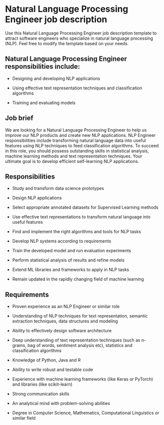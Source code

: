 # Natural Language Processing Engineer job description
Use this Natural Language Processing Engineer job description template to attract software engineers who specialize in natural language processing (NLP). Feel free to modify the template based on your needs.


## Natural Language Processing Engineer responsibilities include:
* Designing and developing NLP applications

* Using effective text representation techniques and classification algorithms

* Training and evaluating models



## Job brief

We are looking for a Natural Language Processing Engineer to help us improve our NLP products and create new NLP applications.
NLP Engineer responsibilities include transforming natural language data into useful features using NLP techniques to feed classification algorithms. To succeed in this role, you should possess outstanding skills in statistical analysis, machine learning methods and text representation techniques.
Your ultimate goal is to develop efficient self-learning NLP applications.


## Responsibilities

* Study and transform data science prototypes

* Design NLP applications

* Select appropriate annotated datasets for Supervised Learning methods

* Use effective text representations to transform natural language into useful features

* Find and implement the right algorithms and tools for NLP tasks

* Develop NLP systems according to requirements

* Train the developed model and run evaluation experiments

* Perform statistical analysis of results and refine models

* Extend ML libraries and frameworks to apply in NLP tasks

* Remain updated in the rapidly changing field of machine learning


## Requirements

* Proven experience as an NLP Engineer or similar role

* Understanding of NLP techniques for text representation, semantic extraction techniques, data structures and modeling

* Ability to effectively design software architecture

* Deep understanding of text representation techniques (such as n-grams, bag of words, sentiment analysis etc), statistics and classification algorithms

* Knowledge of Python, Java and R

* Ability to write robust and testable code

* Experience with machine learning frameworks (like Keras or PyTorch) and libraries (like scikit-learn)

* Strong communication skills

* An analytical mind with problem-solving abilities

* Degree in Computer Science, Mathematics, Computational Linguistics or similar field

